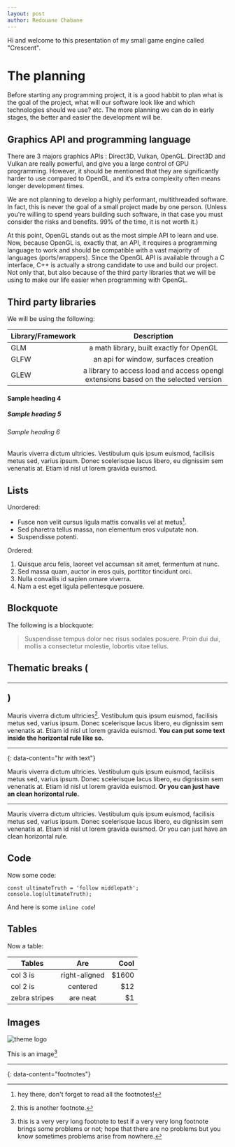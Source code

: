 ```yaml
---
layout: post
author: Redouane Chabane
---
```


Hi and welcome to this presentation of my small game engine called "Crescent".

# The planning

Before starting any programming project, it is a good habbit to plan what is the goal of the project, what will our software look like and which technologies should we use? etc.
The more planning we can do in early stages, the better and easier the development will be.

## Graphics API and programming language

There are 3 majors graphics APIs : Direct3D, Vulkan, OpenGL.
Direct3D and Vulkan are really powerful, and give you a large control of GPU programming. However, it should be mentioned that they are significantly harder to use compared to OpenGL, and it’s extra complexity often means longer development times.

We are not planning to develop a highly performant, multithreaded software. In fact, this is never the goal of a small project made by one person. (Unless you're willing to spend years building such software, in that case you must consider the risks and benefits. 99% of the time, it is not worth it.)

At this point, OpenGL stands out as the most simple API to learn and use.
Now, because OpenGL is, exactly that, an API, it requires a programming language to work and should be compatible with a vast majority of languages (ports/wrappers). 
Since the OpenGL API is available through a C interface, C++ is actually a strong candidate to use and build our project. Not only that, but also because of the third party libraries that we will be using to make our life easier when programming with OpenGL.

## Third party libraries

We will be using the following:

| Library/Framework| Description                                                                           |
| -----------------|:-------------------------------------------------------------------------------------:|
| GLM              | a math library, built exactly for OpenGL |
| GLFW             | an api for window, surfaces creation     |
| GLEW             | a library to access load and access opengl extensions based on the selected version  |

#### Sample heading 4
##### Sample heading 5
###### Sample heading 6

Mauris viverra dictum ultricies. Vestibulum quis ipsum euismod, facilisis metus sed, varius ipsum. Donec scelerisque lacus libero, eu dignissim sem venenatis at. Etiam id nisl ut lorem gravida euismod.

## Lists

Unordered:

- Fusce non velit cursus ligula mattis convallis vel at metus[^2].
- Sed pharetra tellus massa, non elementum eros vulputate non.
- Suspendisse potenti.

Ordered:

1. Quisque arcu felis, laoreet vel accumsan sit amet, fermentum at nunc.
2. Sed massa quam, auctor in eros quis, porttitor tincidunt orci.
3. Nulla convallis id sapien ornare viverra.
4. Nam a est eget ligula pellentesque posuere.

## Blockquote

The following is a blockquote:

> Suspendisse tempus dolor nec risus sodales posuere. Proin dui dui, mollis a consectetur molestie, lobortis vitae tellus.

## Thematic breaks (<hr>)

Mauris viverra dictum ultricies[^3]. Vestibulum quis ipsum euismod, facilisis metus sed, varius ipsum. Donec scelerisque lacus libero, eu dignissim sem venenatis at. Etiam id nisl ut lorem gravida euismod. **You can put some text inside the horizontal rule like so.**

---
{: data-content="hr with text"}

Mauris viverra dictum ultricies. Vestibulum quis ipsum euismod, facilisis metus sed, varius ipsum. Donec scelerisque lacus libero, eu dignissim sem venenatis at. Etiam id nisl ut lorem gravida euismod. **Or you can just have an clean horizontal rule.**

---

Mauris viverra dictum ultricies. Vestibulum quis ipsum euismod, facilisis metus sed, varius ipsum. Donec scelerisque lacus libero, eu dignissim sem venenatis at. Etiam id nisl ut lorem gravida euismod. Or you can just have an clean horizontal rule.

## Code

Now some code:

```
const ultimateTruth = 'follow middlepath';
console.log(ultimateTruth);
```

And here is some `inline code`!

## Tables

Now a table:

| Tables        | Are           | Cool  |
| ------------- |:-------------:| -----:|
| col 3 is      | right-aligned | $1600 |
| col 2 is      | centered      |   $12 |
| zebra stripes | are neat      |    $1 |

## Images

![theme logo](http://www.abhinavsaxena.com/images/abhinav.jpeg)

This is an image[^4]

---
{: data-content="footnotes"}

[^1]: this is a footnote. You should reach here if you click on the corresponding superscript number.
[^2]: hey there, don't forget to read all the footnotes!
[^3]: this is another footnote.
[^4]: this is a very very long footnote to test if a very very long footnote brings some problems or not; hope that there are no problems but you know sometimes problems arise from nowhere.

